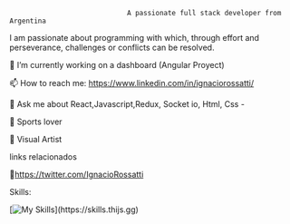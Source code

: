                                  A passionate full stack developer from Argentina

I am passionate about programming with which, through effort and perseverance, challenges or conflicts can be resolved.

🔭 I’m currently working on a dashboard (Angular Proyect)

📫 How to reach me: https://www.linkedin.com/in/ignaciorossatti/

💬 Ask me about React,Javascript,Redux, Socket io, Html, Css - 

🏀 Sports lover 

🎨 Visual Artist

links relacionados

🐣https://twitter.com/IgnacioRossatti
  
Skills:


 [![My Skills](https://skills.thijs.gg/icons?i=js,react,redux,html,css,express,)](https://skills.thijs.gg)



